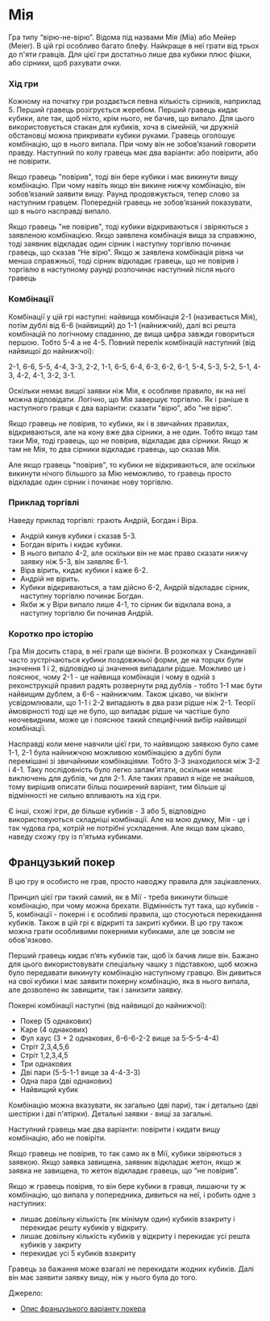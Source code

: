 # Мія

Гра типу “вірю-не-вірю”.
Відома під назвами Мія (Mia) або Мейер (Meier).
В цій грі особливо багато блефу.
Найкраще в неї грати від трьох до п'яти гравців.
Для цієї гри достатньо лише два кубики плюс фішки, або сірники, щоб рахувати очки. 

### Хід гри

Кожному на початку гри роздається певна кількість сірників, наприклад 5. 
Перший гравець розігрується жеребом.
Перший гравець кидає кубики, але так, щоб ніхто, крім нього, не бачив, що випало. 
Для цього використовується стакан для кубиків, хоча в сімейній, чи дружній обстановці можна прикривати кубики руками. 
Гравець оголошує комбінацію, що в нього випала. 
При чому він не зобов’язаний говорити правду. 
Наступний по колу гравець має два варіанти: або повірити, або не повірити.

Якщо гравець "повірив", тоді він бере кубики і має викинути вищу комбінацію. 
При чому навіть якщо він викине нижчу комбінацію, він зобов’язаний заявити вищу. 
Раунд продовжується, тепер слово за наступним гравцем. 
Попередній гравець не зобов’язаний показувати, що в нього насправді випало. 

Якщо гравець "не повірив", тоді кубики відкриваються і звіряються з заявленою комбінацією. 
Якщо заявлена комбінація вища за справжню, тоді заявник відкладає один сірник і наступну торгівлю починає гравець, що сказав “Не вірю”. 
Якщо ж заявлена комбінація рівна чи менша справжньої, тоді сірник відкладає гравець, що не повірив і торгівлю в наступному раунді розпочинає наступний після нього гравець

### Комбінації

Комбінації у цій грі наступні: найвища комбінація 2-1 (називається Мія), потім дублі від 6-6 (найвищий) до 1-1 (найнижчий), далі всі решта комбінацій по логічному спаданню, де вища цифра завжди говориться першою. 
Тобто 5-4 а не 4-5.
Повний перелік комбінацій наступний (від найвищої до найнижчої): 

2-1, 6-6, 5-5, 4-4, 3-3, 2-2, 1-1, 6-5, 6-4, 6-3, 6-2, 6-1, 5-4, 5-3, 5-2, 5-1, 4-3, 4-2, 4-1, 3-2, 3-1.

Оскільки немає вищої заявки ніж Мія, є особливе правило, як на неї можна відповідати. 
Логічно, що Мія завершує торгівлю. 
Як і раніше в наступного гравця є два варіанти: сказати "вірю", або "не вірю".

Якщо гравець не повірив, то кубики, як і в звичайних правилах, відкриваються, але на кону вже два сірники, а не один.
Тобто якщо там таки Мія, тоді гравець, що не повірив, відкладає два сірники.
Якщо ж там не Мія, то два сірники відкладає гравець, що сказав Мія.

Але якщо гравець "повірив", то кубики не відкриваються, але оскільки викинути нічого більшого за Мію неможливо, то гравець просто відкладає один сірник і починає нову торгівлю. 

### Приклад торгівлі

Наведу приклад торгівлі: грають Андрій, Богдан і Віра.

 - Андрій кинув кубики і сказав 5-3. 
 - Богдан вірить і кидає кубики. 
 - В нього випало 4-2, але оскільки він не має право сказати нижчу заявку ніж 5-3, він заявляє 6-1. 
 - Віра вірить, кидає кубики і каже 6-2. 
 - Андрій не вірить. 
 - Кубики відкриваються, а там дійсно 6-2, Андрій відкладає сірник, наступну торгівлю починає Богдан. 
 - Якби ж у Віри випало лише 4-1, то сірник би відклала вона, а наступну торгівлю би починав Андрій.

### Коротко про історію

Гра Мія досить стара, в неї грали ще вікінги. 
В розкопках у Скандинавії часто зустрічаються кубики поздовжньої форми, де на торцях були значення 1 і 2, відповідно ці значення випадали рідше. 
Можливо це і пояснює, чому 2-1 - це найвища комбінація і чому в одній з реконструкцій правил радять розвернути ряд дублів - тобто 1-1 має бути найвищим дублем, а 6-6 - найнижчим. 
Також цікаво, чи вікінги усвідомлювали, що 1-1 і 2-2 випадають в два рази рідше ніж 2-1. 
Теорії ймовірності тоді ще не було, що випадає рідше чи частіше було неочевидним, може це і пояснює такий специфічний вибір найвищої комбінації. 

Насправді коли мене навчили цієї гри, то найвищою заявкою було саме 1-1, 2-1 була найнижчою можливою комбінацією а дублі були перемішані зі звичайними комбінаціями. 
Тобто 3-3 знаходилося між 3-2 і 4-1.
Таку послідовність було легко запам'ятати, оскільки немає виключень для дублів, чи для 2-1.
Але таких правил я ніде не знайшов, тому вирішив описати більш поширений варіант, тим більше ці відмінності не сильно впливають на хід гри.

Є інші, схожі ігри, де більше кубиків - 3 або 5, відповідно використовуються складніші комбінації.
Але на мою думку, Мія - це і так чудова гра, котрій не потрібні ускладення. 
Але якщо вам цікаво, наведу схожу гру із п'ятьма кубиками.

## Французький покер

В цю гру я особисто не грав, просто наводжу правила для зацікавлених.

Принцип цієї гри такий самий, як в Мії - треба викинути більше комбінацію, при чому можна брехати.
Відмінність тут така, що кубиків - 5, комбінації - покерні і є особливі правила, що стосуються перекидання кубиків.
Також в цій грі є відкриті та закриті кубики.
В цю гру також можна грати особливими покерними кубиками, але це зовсім не обов'язково.

Перший гравець кидає п’ять кубиків так, щоб їх бачив лише він. Бажано для цього використовувати спеціальну чашку з підставкою, щоб можна було передавати викинуту комбінацію наступному гравцю.
Він дивиться на свої кубики і має заявити покерну комбінацію, яка в нього випала, але дозволено як завищити, так і занизити заявку.

Покерні комбінації наступні (від найвищої до найнижчої):

 - Покер (5 однакових)
 - Каре (4 однакових)
 - Фул хаус (3 + 2 однакових, 6-6-6-2-2 вище за 5-5-5-4-4)
 - Стріт 2,3,4,5,6
 - Стріт 1,2,3,4,5
 - Три однакових
 - Дві пари (5-5-1-1 вище за 4-4-3-3)
 - Одна пара (дві однакових)
 - Найвищий кубик
 
Комбінацію можна вказувати, як загально (дві пари), так і детально (дві шестірки і дві п'ятірки).
Детальні заявки - вищі за загальні.

Наступний гравець має два варіанти: повірити і кидати вищу комбінацію, або не повіріти.

Якщо гравець не повірив, то так само як в Мії, кубики звіряються з заявкою.
Якщо заявка завищена, заявник відкладає жетон, якщо ж заявка не завищена, то жетон відкладає гравець, що “не повірив”.

Якщо ж гравець повірив, то він бере кубики в гравця, лишаючи ту ж комбінацію, що випала у попередника, дивиться на неї, і робить одне з наступних:

 - лишає довільну кількість (як мінімум один) кубиків взакриту і перекидає решту кубиків у відкриту.
 - лишає довільну кількість кубиків у відкриту і перекидає усі решта кубиків у закриту
 - перекидає усі 5 кубиків взакриту

Гравець за бажання може взагалі не перекидати жодних кубиків.
Далі він має заявити заявку вищу, ніж у нього була до того. 

Джерело:

 - [Опис французького варіанту покера](https://boardgamegeek.com/thread/292596/french-rules)
